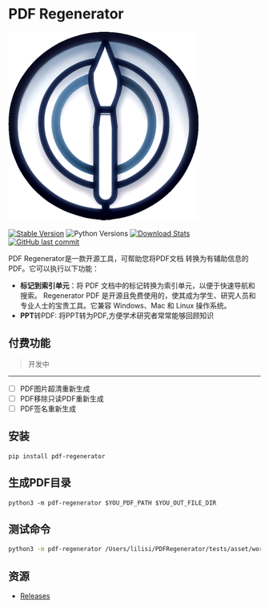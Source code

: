 # PDF Regenerator 

![pdf_regenerator_icon](./asset/pdf_regenerator.png)

[![Stable Version](https://img.shields.io/pypi/v/pdf-regenerator?label=stable)][PyPI Releases]
![Python Versions](https://img.shields.io/pypi/pyversions/pdf-regenerator)
[![Download Stats](https://img.shields.io/pypi/dm/pdf-regenerator)](https://pypistats.org/packages/pdf-regenerator)
[![GitHub last commit](https://img.shields.io/github/last-commit/Talbot3/PDFRegenerator)](PDFRegenerator)

PDF Regenerator是一款开源工具，可帮助您将PDF文档 转换为有辅助信息的PDF。它可以执行以下功能：
- **标记到索引单元**：将 PDF 文档中的标记转换为索引单元，以便于快速导航和搜索。
Regenerator PDF 是开源且免费使用的，使其成为学生、研究人员和专业人士的宝贵工具。它兼容 Windows、Mac 和 Linux 操作系统。 
- **PPT**转PDF: 将PPT转为PDF,方便学术研究者常常能够回顾知识

## 付费功能
> 开发中
___
- [ ] PDF图片超清重新生成
- [ ] PDF移除只读PDF重新生成
- [ ] PDF签名重新生成

## 安装

```
pip install pdf-regenerator
```

## 生成PDF目录

```
python3 -m pdf-regenerator $YOU_PDF_PATH $YOU_OUT_FILE_DIR
```

## 测试命令

```bash
python3 -m pdf-regenerator /Users/lilisi/PDFRegenerator/tests/asset/word2vec.pdf      
```

## 资源
* [Releases][PyPI Releases]

  [PyPI Releases]: https://pypi.org/project/pdf-regenerator/#history
  [PDFRegenerator]: https://github.com/Talbot3/PDFRegenerator